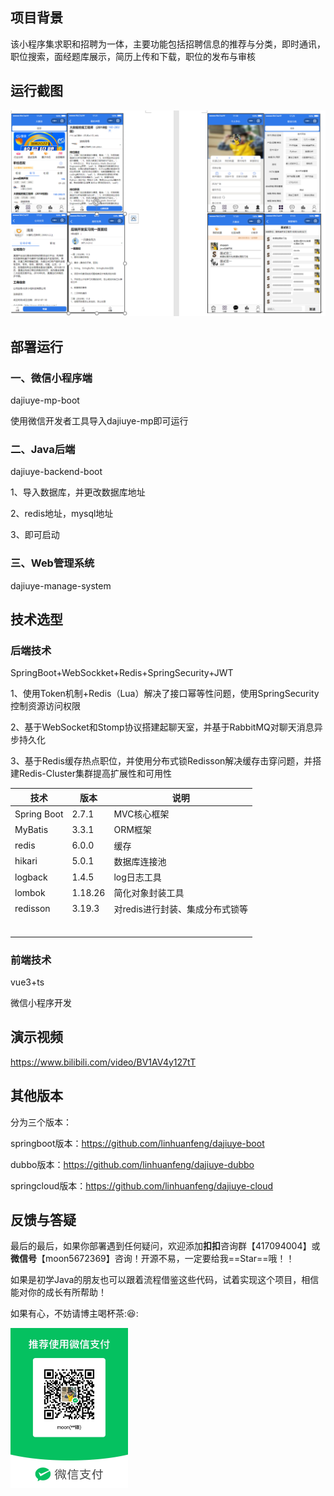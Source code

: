 ## 项目背景
该小程序集求职和招聘为一体，主要功能包括招聘信息的推荐与分类，即时通讯，职位搜索，面经题库展示，简历上传和下载，职位的发布与审核

## 运行截图

![image-20221214153318152](README.assets/image-20221214153318152.png)

## 部署运行

### 一、微信小程序端

dajiuye-mp-boot

使用微信开发者工具导入dajiuye-mp即可运行

### 二、Java后端

dajiuye-backend-boot

1、导入数据库，并更改数据库地址

2、redis地址，mysql地址

3、即可启动

### 三、Web管理系统

dajiuye-manage-system

## 技术选型

### 后端技术

SpringBoot+WebSockket+Redis+SpringSecurity+JWT 

1、使用Token机制+Redis（Lua）解决了接口幂等性问题，使用SpringSecurity控制资源访问权限 

2、基于WebSocket和Stomp协议搭建起聊天室，并基于RabbitMQ对聊天消息异步持久化

3、基于Redis缓存热点职位，并使用分布式锁Redisson解决缓存击穿问题，并搭建Redis-Cluster集群提高扩展性和可用性

| 技术        | 版本    | 说明                            |
| ----------- | ------- | ------------------------------- |
| Spring Boot | 2.7.1   | MVC核心框架                     |
| MyBatis     | 3.3.1   | ORM框架                         |
| redis       | 6.0.0   | 缓存                            |
| hikari      | 5.0.1   | 数据库连接池                    |
| logback     | 1.4.5   | log日志工具                     |
| lombok      | 1.18.26 | 简化对象封装工具                |
| redisson    | 3.19.3  | 对redis进行封装、集成分布式锁等 |
|             |         |                                 |
|             |         |                                 |
|             |         |                                 |
|             |         |                                 |
|             |         |                                 |
|             |         |                                 |

### 前端技术

vue3+ts

微信小程序开发

## 演示视频

https://www.bilibili.com/video/BV1AV4y127tT

## 其他版本

分为三个版本：

springboot版本：https://github.com/linhuanfeng/dajiuye-boot

dubbo版本：https://github.com/linhuanfeng/dajiuye-dubbo

springcloud版本：https://github.com/linhuanfeng/dajiuye-cloud

## 反馈与答疑

最后的最后，如果你部署遇到任何疑问，欢迎添加**扣扣**咨询群【417094004】或**微信号**【moon5672369】咨询！开源不易，一定要给我==Star==哦！！

如果是初学Java的朋友也可以跟着流程借鉴这些代码，试着实现这个项目，相信能对你的成长有所帮助！

如果有心，不妨请博主喝杯茶::laughing::

<img src="README.assets/image-20230618213213750.png" alt="image-20230618213213750" style="zoom:25%;" />



